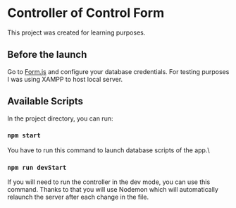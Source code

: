# Controller of Control Form

This project was created for learning purposes.

## Before the launch

Go to [Form.js](https://github.com/zayl97/Contact_Form/blob/main/controllers/Form.js) and configure your database credentials. For testing purposes I was using XAMPP to host local server.

## Available Scripts

In the project directory, you can run:

### `npm start`

You have to run this command to launch database scripts of the app.\

### `npm run devStart`

If you will need to run the controller in the dev mode, you can use this command. Thanks to that you will use Nodemon which will automatically relaunch the server after each change in the file.
